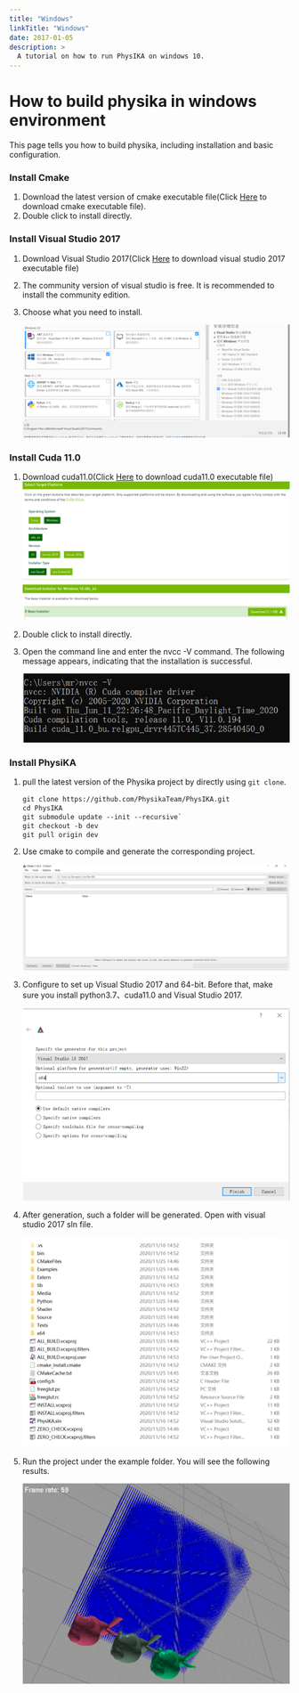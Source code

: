 ```yaml
---
title: "Windows"
linkTitle: "Windows"
date: 2017-01-05
description: >
  A tutorial on how to run PhysIKA on windows 10.
---
```


# How to build physika  in windows environment

This page tells you how to build physika, including installation and basic configuration.

### Install Cmake

1. Download the latest version of cmake executable file(Click [Here](https://cmake.org/download/) to download cmake executable file).
2. Double click to install directly.

### Install **Visual Studio 2017**

1. Download Visual Studio 2017(Click [Here](https://visualstudio.microsoft.com/zh-hans/vs/older-downloads/) to download visual studio 2017 executable file)

2. The community version of visual studio is free. It is recommended to install the community edition.

3. Choose what you need to install.

   ![](vs.PNG)

### Install Cuda 11.0

1. Download cuda11.0(Click [Here](https://developer.nvidia.com/cuda-downloads?target_os=Windows&target_arch=x86_64&target_version=10&target_type=exelocal) to download cuda11.0 executable file)![](cuda11.0.PNG)

2. Double click to install directly.

3. Open the command line and enter the nvcc -V command. The following message appears, indicating that the installation is successful.

   ![](cuda.PNG)

### Install PhysiKA

1. pull the latest version of the Physika project by directly using `git clone`.

   ```
   git clone https://github.com/PhysikaTeam/PhysIKA.git
   cd PhysIKA
   git submodule update --init --recursive`
   git checkout -b dev
   git pull origin dev
   ```

2. Use cmake to compile and generate the corresponding project.

   ![](cmake1PNG.PNG)

3. Configure to set up Visual Studio 2017 and 64-bit. Before that, make sure you install python3.7、cuda11.0 and Visual Studio 2017.

   <img src="cmake1.PNG" style="zoom:50%;" />

4. After generation, such a folder will be generated. Open with visual studio 2017 sln file.

   <img src="fold.PNG" style="zoom:50%;" />

5. Run the project under the example folder. You will see the following results.

   <img src="result.PNG" style="zoom:50%;" />


